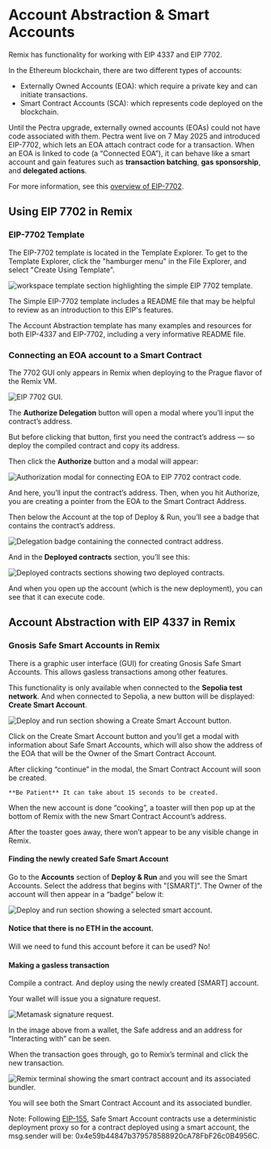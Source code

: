 # Account Abstraction & Smart Accounts

Remix has functionality for working with EIP 4337 and EIP 7702.

In the Ethereum blockchain, there are two different types of accounts:

- Externally Owned Accounts (EOA): which require a private key and can initiate transactions.
- Smart Contract Accounts (SCA): which represents code deployed on the blockchain.

Until the Pectra upgrade, externally owned accounts (EOAs) could not have code associated with them. Pectra went live on 7 May 2025 and introduced EIP-7702, which lets an EOA attach contract code for a transaction. When an EOA is linked to code (a “Connected EOA”), it can behave like a smart account and gain features such as **transaction batching**, **gas sponsorship**, and **delegated actions**.

For more information, see this [overview of EIP-7702](https://eip7702.io).

## Using EIP 7702 in Remix

### EIP-7702 Template

The EIP-7702 template is located in the Template Explorer. To get to the Template Explorer, click the "hamburger menu" in the File Explorer, and select "Create Using Template".

![workspace template section highlighting the simple EIP 7702 template.](images/account-abstraction-7702/a-aa-ws-template-7702.png)

The Simple EIP-7702 template includes a README file that may be helpful to review as an introduction to this EIP's features.

The Account Abstraction template has many examples and resources for both EIP-4337 and EIP-7702, including a very informative README file.

### Connecting an EOA account to a Smart Contract

The 7702 GUI only appears in Remix when deploying to the Prague flavor of the Remix VM.

![EIP 7702 GUI.](images/account-abstraction-7702/a-aa-7702-vm-prague.png)

The **Authorize Delegation** button will open a modal where you’ll input the contract’s address.

But before clicking that button, first you need the contract’s address — so deploy the compiled contract and copy its address.

Then click the **Authorize** button and a modal will appear:

![Authorization modal for connecting EOA to EIP 7702 contract code.](images/account-abstraction-7702/a-aa-7702-modal.png)

And here, you’ll input the contract’s address. Then, when you hit Authorize, you are creating a pointer from the EOA to the Smart Contract Address.

Then below the Account at the top of Deploy & Run, you’ll see a badge that contains the contract’s address.

![Delegation badge containing the connected contract address.](images/account-abstraction-7702/a-aa-connection-badge.png)

And in the **Deployed contracts** section, you’ll see this:

![Deployed contracts sections showing two deployed contracts.](images/account-abstraction-7702/a-aa-deployed-7702.png)

And when you open up the account (which is the new deployment), you can see that it can execute code.

## Account Abstraction with EIP 4337 in Remix

### Gnosis Safe Smart Accounts in Remix

There is a graphic user interface (GUI) for creating Gnosis Safe Smart Accounts. This allows gasless transactions among other features.

This functionality is only available when connected to the **Sepolia test network**.
And when connected to Sepolia, a new button will be displayed: **Create Smart Account**.

![Deploy and run section showing a Create Smart Account button.](images/account-abstraction-7702/a-aa-gsa-create1.png)

Click on the Create Smart Account button and you’ll get a modal with information about Safe Smart Accounts, which will also show the address of the EOA that will be the Owner of the Smart Contract Account.

After clicking “continue” in the modal, the Smart Contract Account will soon be created.

```{note}
**Be Patient** It can take about 15 seconds to be created.

```

When the new account is done “cooking”, a toaster will then pop up at the bottom of Remix with the new Smart Contract Account’s address.

After the toaster goes away, there won’t appear to be any visible change in Remix.

#### Finding the newly created Safe Smart Account

Go to the **Accounts** section of **Deploy & Run** and you will see the Smart Accounts. Select the address that begins with "[SMART]". The Owner of the account will then appear in a “badge” below it:

![Deploy and run section showing a selected smart account.](images/account-abstraction-7702/a-aa-gssa-account-select.png)

#### Notice that there is no ETH in the account.

Will we need to fund this account before it can be used? No!

#### Making a gasless transaction

Compile a contract. And deploy using the newly created [SMART] account.

Your wallet will issue you a signature request.

![Metamask signature request.](images/account-abstraction-7702/a-aa-gssa-sig-request.png)

In the image above from a wallet, the Safe address and an address for “Interacting with” can be seen.

When the transaction goes through, go to Remix’s terminal and click the new transaction.

![Remix terminal showing the smart contract account and its associated bundler.](images/account-abstraction-7702/a-aa-gsa-log.png)

You will see both the Smart Contract Account and its associated bundler.

Note: Following [EIP-155](https://eips.ethereum.org/EIPS/eip-155), Safe Smart Account contracts use a deterministic deployment proxy so for a contract deployed using a smart account, the msg.sender will be: 0x4e59b44847b379578588920cA78FbF26c0B4956C.
